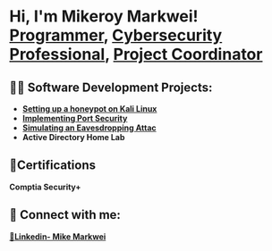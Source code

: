<h1>Hi, I'm Mikeroy Markwei! <br/><a href="https://github.com/joshmadakor1">Programmer</a>, <a href="https://www.linkedin.com/in/joshmadakor/">Cybersecurity Professional</a>, <a href="https://www.youtube.com/c/joshmadakor">Project Coordinator</a></h1>

<h2>👨‍💻 Software Development Projects:</h2>

- <b> [Setting up a honeypot on Kali Linux](https://github.com/mikeymm17/Setting-up-honeypot-in-Kali-Linux)</b>
- <b>[Implementing Port Security](https://github.com/mikeymm17/Implementing-Port-Security)<b> 
- <b>[Simulating an Eavesdropping Attac](https://github.com/mikeymm17/Simulating-Eavesdrop-Attack)</b>
- <b>Active Directory Home Lab</b>

<h2>📑Certifications </h2>
Comptia Security+ 

<h2> 🤳 Connect with me:</h2>


[🔗Linkedin- Mike Markwei](https://www.linkedin.com/in/mike-m-655627119/)



[linkedin]: https://linkedin.com/in/joshmadakor

<!--
**joshmadakor1/joshmadakor1** is a ✨ _special_ ✨ repository because its `README.md` (this file) appears on your GitHub profile.

Here are some ideas to get you started:

- 🔭 I’m currently working on ...
- 🌱 I’m currently learning ...
- 👯 I’m looking to collaborate on ...
- 🤔 I’m looking for help with ...
- 💬 Ask me about ...
- 📫 How to reach me: ...
- 😄 Pronouns: ...
- ⚡ Fun fact: ...
-->
